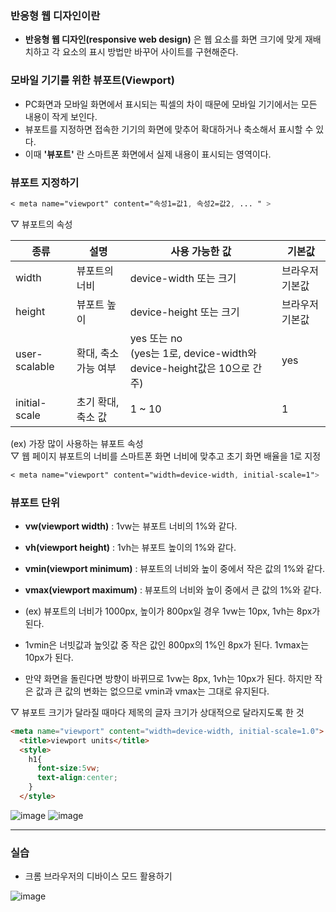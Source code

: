 ### 반응형 웹 디자인이란

- **반응형 웹 디자인(responsive web design)** 은 웹 요소를 화면 크기에 맞게 재배치하고 각 요소의 표시 방법만 바꾸어 사이트를 구현해준다.

### 모바일 기기를 위한 뷰포트(Viewport)

- PC화면과 모바일 화면에서 표시되는 픽셀의 차이 때문에 모바일 기기에서는 모든 내용이 작게 보인다.
- 뷰포트를 지정하면 접속한 기기의 화면에 맞추어 확대하거나 축소해서 표시할 수 있다.
- 이때 **'뷰포트'** 란 스마트폰 화면에서 실제 내용이 표시되는 영역이다.

### 뷰포트 지정하기

```css
< meta name="viewport" content="속성1=값1, 속성2=값2, ... " >
```

▽ 뷰포트의 속성

종류|설명|사용 가능한 값| 기본값
--|--|--|--
width | 뷰포트의 너비 | device-width 또는 크기 | 브라우저 기본값
height | 뷰포트 높이 | device-height 또는 크기 | 브라우저 기본값
user-scalable | 확대, 축소 가능 여부 | yes 또는 no <br> (yes는 1로, device-width와 device-height값은 10으로 간주) | yes
initial-scale | 초기 확대, 축소 값 | 1 ~ 10 | 1

(ex) 가장 많이 사용하는 뷰포트 속성  
▽ 웹 페이지 뷰포트의 너비를 스마트폰 화면 너비에 맞추고 초기 화면 배율을 1로 지정

```css
< meta name="viewport" content="width=device-width, initial-scale=1">
```

### 뷰포트 단위

- **vw(viewport width)** : 1vw는 뷰포트 너비의 1%와 같다.
- **vh(viewport height)** : 1vh는 뷰포트 높이의 1%와 같다.
- **vmin(viewport minimum)** : 뷰포트의 너비와 높이 중에서 작은 값의 1%와 같다.
- **vmax(viewport maximum)** : 뷰포트의 너비와 높이 중에서 큰 값의 1%와 같다.

- (ex) 뷰포트의 너비가 1000px, 높이가 800px일 경우 1vw는 10px, 1vh는 8px가 된다.  
- 1vmin은 너빗값과 높잇값 중 작은 값인 800px의 1%인 8px가 된다. 1vmax는 10px가 된다.  
- 만약 화면을 돌린다면 방향이 바뀌므로 1vw는 8px, 1vh는 10px가 된다. 하지만 작은 값과 큰 값의 변화는 없으므로 vmin과 vmax는 그대로 유지된다.

▽ 뷰포트 크기가 달라질 때마다 제목의 글자 크기가 상대적으로 달라지도록 한 것

```html
<meta name="viewport" content="width=device-width, initial-scale=1.0">
  <title>viewport units</title>
  <style>
    h1{
      font-size:5vw;      
      text-align:center;
    }
  </style>  
```

![image](https://github.com/Seonghyun-Park/Web/assets/121333241/b3c52a43-c468-4ffd-8010-4fcbf9387797)
![image](https://github.com/Seonghyun-Park/Web/assets/121333241/ad59aa8d-7fd9-44be-807e-d93a99a7f40a)

---
### 실습

- 크롬 브라우저의 디바이스 모드 활용하기

![image](https://github.com/Seonghyun-Park/Web/assets/121333241/5c349306-ff2f-447d-ba5a-930eac397c1f)